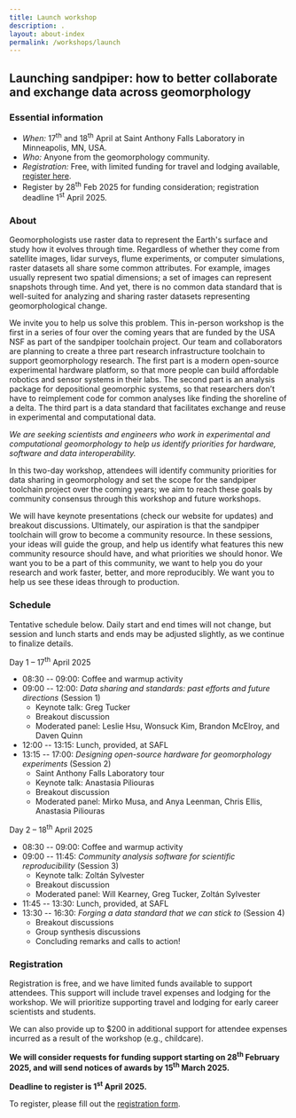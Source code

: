```yaml
---
title: Launch workshop
description: .
layout: about-index
permalink: /workshops/launch
---
```


## Launching sandpiper: how to better collaborate and exchange data across geomorphology


### Essential information

* *When:*   17<sup>th</sup> and 18<sup>th</sup> April at Saint Anthony Falls Laboratory in Minneapolis, MN, USA.
* *Who:*   Anyone from the geomorphology community.
* *Registration:*   Free, with limited funding for travel and lodging available, [register here](https://docs.google.com/forms/d/e/1FAIpQLSfs8XdWrtB_pJGVDmQh3UHq8e2nOXeKE9J_1q-byiIBcZWwGQ/viewform?usp=sf_link). 
* Register by 28<sup>th</sup> Feb 2025 for funding consideration; registration deadline 1<sup>st</sup> April 2025.


### About

Geomorphologists use raster data to represent the Earth's surface and study how it evolves through time. 
Regardless of whether they come from satellite images, lidar surveys, flume experiments, or computer simulations, raster datasets all share some common attributes. 
For example, images usually represent two spatial dimensions; a set of images can represent snapshots through time. 
And yet, there is no common data standard that is well-suited for analyzing and sharing raster datasets representing geomorphological change. 

We invite you to help us solve this problem. 
This in-person workshop is the first in a series of four over the coming years that are funded by the USA NSF as part of the sandpiper toolchain project. 
Our team and collaborators are planning to create a three part research infrastructure toolchain to support geomorphology research. 
The first part is a modern open-source experimental hardware platform, so that more people can build affordable robotics and sensor systems in their labs. 
The second part is an analysis package for depositional geomorphic systems, so that researchers don’t have to reimplement code for common analyses like finding the shoreline of a delta. 
The third part is a data standard that facilitates exchange and reuse in experimental and computational data.

*We are seeking scientists and engineers who work in experimental and computational geomorphology to help us identify priorities for hardware, software and data interoperability.*

In this two-day workshop, attendees will identify community priorities for data sharing in geomorphology and set the scope for the sandpiper toolchain project over the coming years; we aim to reach these goals by community consensus through this workshop and future workshops. 

We will have keynote presentations (check our website for updates) and breakout discussions. Ultimately, our aspiration is that the sandpiper toolchain will grow to become a community resource. In these sessions, your ideas will guide the group, and help us identify what features this new community resource should have, and what priorities we should honor. We want you to be a part of this community, we want to help you do your research and work faster, better, and more reproducibly. We want you to help us see these ideas through to production.


### Schedule
Tentative schedule below.
Daily start and end times will not change, but session and lunch starts and ends may be adjusted slightly, as we continue to finalize details.

Day 1 – 17<sup>th</sup> April 2025
  * 08:30 -- 09:00: Coffee and warmup activity 
  * 09:00 -- 12:00: *Data sharing and standards: past efforts and future directions* (Session 1)
    * Keynote talk: Greg Tucker
    * Breakout discussion
    * Moderated panel: Leslie Hsu, Wonsuck Kim, Brandon McElroy, and Daven Quinn
  * 12:00 -- 13:15: Lunch, provided, at SAFL
  * 13:15 -- 17:00: *Designing open-source hardware for geomorphology experiments* (Session 2)
    * Saint Anthony Falls Laboratory tour
    * Keynote talk: Anastasia Piliouras
    * Breakout discussion
    * Moderated panel: Mirko Musa, and Anya Leenman, Chris Ellis, Anastasia Piliouras 

Day 2 – 18<sup>th</sup> April 2025
  * 08:30 -- 09:00: Coffee and warmup activity
  * 09:00 -- 11:45: *Community analysis software for scientific reproducibility* (Session 3)
    * Keynote talk: Zoltán Sylvester
    * Breakout discussion
    * Moderated panel: Will Kearney, Greg Tucker, Zoltán Sylvester
  * 11:45 -- 13:30: Lunch, provided, at SAFL
  * 13:30 -- 16:30: *Forging a data standard that we can stick to* (Session 4)
    * Breakout discussions
    * Group synthesis discussions
    * Concluding remarks and calls to action!


### Registration

Registration is free, and we have limited funds available to support attendees. This support will include travel expenses and lodging for the workshop. We will prioritize supporting travel and lodging for early career scientists and students.

We can also provide up to $200 in additional support for attendee expenses incurred as a result of the workshop (e.g., childcare).

**We will consider requests for funding support starting on 28<sup>th</sup> February 2025, and will send notices of awards by 15<sup>th</sup> March 2025.**

**Deadline to register is 1<sup>st</sup> April 2025.**

To register, please fill out the [registration form](https://docs.google.com/forms/d/e/1FAIpQLSfs8XdWrtB_pJGVDmQh3UHq8e2nOXeKE9J_1q-byiIBcZWwGQ/viewform?usp=sf_link).
